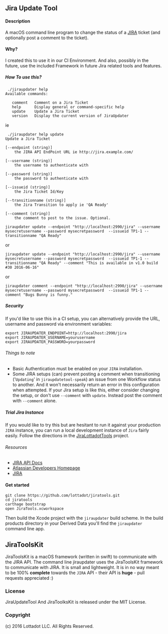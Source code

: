 ## Jira Update Tool

#### Description 

A macOS command line program to change the status of a [JIRA](https://www.atlassian.com/software/jira) ticket (and optionally post a comment to the ticket).

#### Why?

I created this to use it in our CI Environment. And also, possibly in the future, use the included Framework in future Jira related tools and features.

##### How To use this?

```
 ./jiraupdater help
Available commands:

   comment   Comment on a Jira Ticket
   help      Display general or command-specific help
   update    Update a Jira Ticket
   version   Display the current version of JiraUpdater
```

ie 

```
 ./jiraupdater help update
Update a Jira Ticket

[--endpoint (string)]
	the JIRA API EndPoint URL ie http://jira.example.com/

[--username (string)]
	the username to authenticate with

[--password (string)]
	the password to authenticate with

[--issueid (string)]
	the Jira Ticket Id/Key

[--transitionname (string)]
	the Jira Transition to apply ie 'QA Ready'

[--comment (string)]
	the comment to post to the issue. Optional.
```

```
jiraupdater update --endpoint "http://localhost:2990/jira" --username mysecretusername --password mysecretpassword  --issueid TP1-1 --transitionname "QA Ready"
``` 
or

```
jiraupdater update --endpoint "http://localhost:2990/jira" --username mysecretusername --password mysecretpassword  --issueid TP1-1 --transitionname "QA Ready" --comment "This is available in v1.0 build #30 2016-06-16"
``` 
or

```
jiraupdater comment --endpoint "http://localhost:2990/jira" --username mysecretusername --password mysecretpassword  --issueid TP1-1 --comment "Bugs Bunny is funny."
```
##### Security

If you'd like to use this in a CI setup, you can alternatively provide the URL, username and password via environment variables:

```
export JIRAUPDATER_ENDPOINT=http://localhost:2990/jira
export JIRAUPDATER_USERNAME=yourusername
export JIRAUPDATER_PASSWORD=yourpassword
```

###### Things to note

* Basic Authentication must be enabled on your `JIRA` installation.
* Some JIRA setups (can) prevent posting a comment when transitioning ('`Updating`' in `jiraupdatetool-speak`) an issue from one Workflow status to another. And it won't necessarily return an error in this configuration when attempted. If your Jira setup is like this, either consider changing the setup, or don't use `--comment` with `update`. Instead post the comment with `--comment` alone.

##### Trial Jira Instance

If you would like to try this but are hesitant to run it against your production `JIRA` instance, you can run a local development instance of `Jira` fairly easily. Follow the directions in the [JiraLottadotTools](https://github.com/lottadot/JiraLottadotTools) project.

###### Resources

* [JIRA API Docs](https://docs.atlassian.com/jira/REST/6.4.6/)
* [Atlassian Developers Homepage](https://developer.atlassian.com/index.html)
* [JIRA](https://www.atlassian.com/software/jira)

#### Get started

```
git clone https://github.com/lottadot/jiratools.git
cd jiratools
carthage bootstrap
open JiraTools.xcworkspace
```

Then build the Xcode project with the `jiraupdater` build scheme. In the build products directory in your Derived Data you'll find the `jiraupdater` command line app.

## JiraToolsKit

JiraToolsKit is a macOS framework (written in swift) to communicate with the JIRA API. The command line jiraupdater uses the JiraToolsKit framework to communicate with JIRA. It is small and lightweight. It is in no way meant to be 100% **complete** towards the `JIRA` API - their API is **huge** - pull requests appreciated :)


### License

JiraUpdateTool And JiraToolksKit is released under the MIT License.

### Copyright

(c) 2016 Lottadot LLC. All Rights Reserved.

